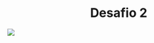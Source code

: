 
<h1 align="center"> Desafio 2  </h1>

<img src="Desafio2/Captura de pantalla 2023-09-13 112623.png">
